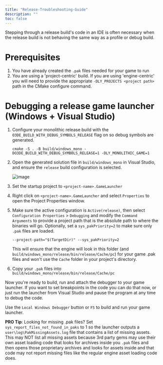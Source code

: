 ```yaml
---
title: "Release-Troubleshooting-Guide"
description: ""
toc: false
---
```


Stepping through a release build's code in an IDE is often necessary when the release build is not behaving the same way as a profile or debug build.

# Prerequisites 
1. You have already created the `.pak` files needed for your game to run
1. You are using a 'project-centric' build.  If you are using 'engine-centric' you will need to provide the appropriate `-DLY_PROJECTS <project path>` path in the CMake configure command.

# Debugging a release game launcher (Windows + Visual Studio)
1. Configure your monolithic release build with the `O3DE_BUILD_WITH_DEBUG_SYMBOLS_RELEASE` flag on so debug symbols are generated.
    ```
    cmake -S . -B build/windows_mono -DO3DE_BUILD_WITH_DEBUG_SYMBOLS_RELEASE=1 -DLY_MONOLITHIC_GAME=1
    ```
1. Open the generated solution file in `build/windows_mono` in Visual Studio, and ensure the `release` build configuration is selected.

    ![image](https://github.com/o3de/o3de/assets/26804013/a00952cb-9706-49cb-9b95-68088f901d00)

1. Set the startup project to `<project-name>.GameLauncher`
1. Right click on `<project-name>.GameLauncher` and select `Properties` to open the Project Properties window.
1. Make sure the active configuration is `Active(release)`, then select `Configuration Properties` > `Debugging` and modify the `Command Arguments` to provide a project path that is the absolute path to where the binaries will go.  Optionally, set a `sys_pakPriority=2` to make sure only `.pak` files are loaded. 
    ```
    --project-path="$(TargetDir)" --sys_pakPriority=2
    ```
    This will ensure that the engine will look in this folder (and `build/windows_mono/release/bin/release/Cache/pc`) for your game .pak files and won't use the `Cache` folder in your project's directory.
1. Copy your `.pak` files into `build/windows_mono/release/bin/release/Cache/pc`

Now you're ready to build, run and attach the debugger to your game launcher.  If you want to set breakpoints in the code you can do that now, or just run the launcher from Visual Studio and pause the program at any time to debug the code.

Use the `Local Windows Debugger` button or `F5` to build and run your game launcher.

**PRO Tip**: Looking for missing .pak files? Set `sys_report_files_not_found_in_paks` to 1 so the launcher outputs a `user\log\PakMissingAssets.log` file that contains a list of missing assets.  This may NOT list all missing assets because 3rd party gems may use their own asset loading code that looks for archives inside you `.pak` files and then opens those proprietary archives and looks for assets inside and that code may not report missing files like the regular engine asset loading code does.

